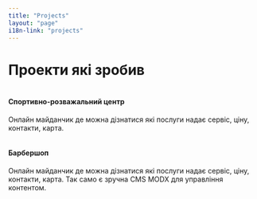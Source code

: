 ```yaml
---
title: "Projects"
layout: "page"
i18n-link: "projects"
---
```


# Проекти які зробив

<article class="project">
    <a href="https://lynx.org.ua/" class="image" >
      <img src="{{ site.base-url }}/assets/images/lynx.jpg" alt="">
    </a>
    <div class="inner">
      <h4>Спортивно-розважальний центр</h4>
       <p>Онлайн майданчик де можна дізнатися які послуги надає сервіс, ціну, контакти, карта.</p>
    </div>
    <div style="display: none">
       <h4>Технології</h4>
        <ul class="project__technology">
          <li><span>HTML5</span></li>
          <li><span>CSS3</span></li>
          <li><span>JQuery</span></li>
        </ul>
       <p class="project__created">Проект створений у 2019 році</p>
       <a class="button button-primary" href="https://lynx.org.ua/">Перейти на сайт</a>
     </div>
</article>

<article class="project">
    <a href="https://garagebarbershop.net.ua/" class="image" >
      <img src="{{ site.base-url }}/assets/images/barbershop.jpg" alt="">
    </a>
    <div class="inner">
      <h4>Барбершоп</h4>
       <p>Онлайн майданчик де можна дізнатися які послуги надає сервіс, ціну, контакти, карта. Так само є зручна CMS MODX для управління контентом.</p>
    </div>
    <div style="display: none">
       <h4>Технології</h4>
        <ul class="project__technology">
          <li><span>HTML5</span></li>
          <li><span>CSS3</span></li>
          <li><span>JQuery</span></li>
          <li><span>MODX</span></li>
          <li><span>Google Analytic</span></li>
        </ul>
       <p class="project__created">Проект створений у 2018 році</p>
       <a class="button button-primary" href="https://garagebarbershop.net.ua/">Перейти на сайт</a>
     </div>
</article>